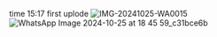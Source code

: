 time 15:17
first uplode 
![IMG-20241025-WA0015](https://github.com/user-attachments/assets/3ad5e275-b530-405b-a0c0-a6abede6d83b)
![WhatsApp Image 2024-10-25 at 18 45 59_c31bce6b](https://github.com/user-attachments/assets/747112ac-cf15-4b82-8ff9-c6c4e6b22bf0)
